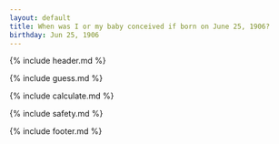 ```yaml
---
layout: default
title: When was I or my baby conceived if born on June 25, 1906?
birthday: Jun 25, 1906
---
```


{% include header.md %}

{% include guess.md %}

{% include calculate.md %}

{% include safety.md %}

{% include footer.md %}



